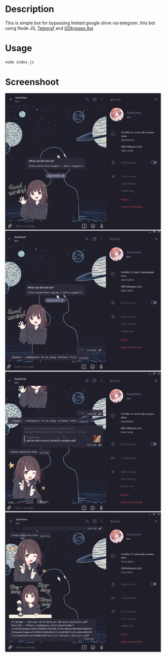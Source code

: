 # Description
This is simple bot for bypassing limited google drive via telegram. this bot using Node JS, [Telegraf](https://telegraf.js.org) and [GDbypass Api](https://gdbypass.host)

# Usage
```bash
node index.js
```

# Screenshoot
![Bot start](images/bot-start.png "Bot Start")
![Bot help](images/bot-help.png "Bot Help")
![Bot respon](images/bot-respon.png "Bot Respon")
![Bot respon](images/bot-respon-2.png "Bot Respon")